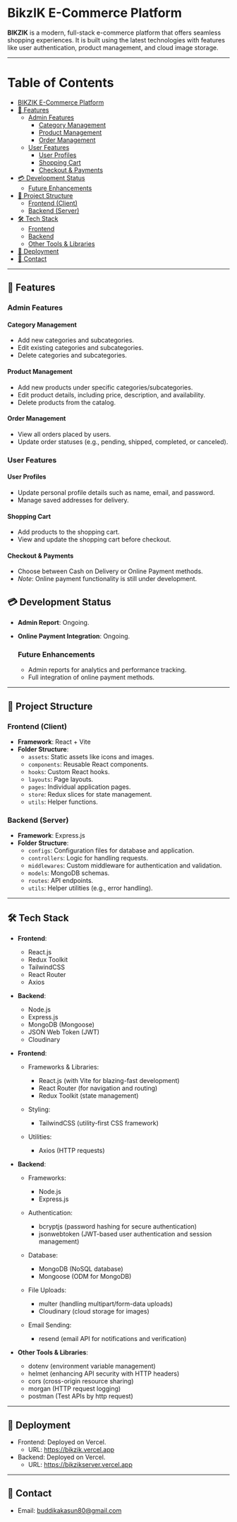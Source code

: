 # BikzIK E-Commerce Platform

**BIKZIK** is a modern, full-stack e-commerce platform that offers seamless shopping experiences. It is built using the latest technologies with features like user authentication, product management, and cloud image storage.

---

# Table of Contents

- [BIKZIK E-Commerce Platform](#bikzik-e-commerce-platform)
- [🚀 Features](#-features)
  - [Admin Features](#admin-features)
    - [Category Management](#category-management)
    - [Product Management](#product-management)
    - [Order Management](#order-management)
  - [User Features](#user-features)
    - [User Profiles](#user-profiles)
    - [Shopping Cart](#shopping-cart)
    - [Checkout & Payments](#checkout--payments)
- [💳 Development Status](#-development-status)
  - [Future Enhancements](#future-enhancements)
- [📂 Project Structure](#-project-structure)
  - [Frontend (Client)](#frontend-client)
  - [Backend (Server)](#backend-server)
- [🛠️ Tech Stack](#%EF%B8%8F-tech-stack)
  - [Frontend](#frontend)
  - [Backend](#backend)
  - [Other Tools & Libraries](#other-tools--libraries)
- [🚀 Deployment](#-deployment)
- [📧 Contact](#-contact)


---

## 🚀 Features

### Admin Features
  #### Category Management
  - Add new categories and subcategories.
  - Edit existing categories and subcategories.
  - Delete categories and subcategories.
  
  #### Product Management
  - Add new products under specific categories/subcategories.
  - Edit product details, including price, description, and availability.
  - Delete products from the catalog.
  
  #### Order Management
  - View all orders placed by users.
  - Update order statuses (e.g., pending, shipped, completed, or canceled).

### User Features
  #### User Profiles
  - Update personal profile details such as name, email, and password.
  - Manage saved addresses for delivery.
  
  #### Shopping Cart
  - Add products to the shopping cart.
  - View and update the shopping cart before checkout.
  
  #### Checkout & Payments
  - Choose between Cash on Delivery or Online Payment methods.
  - *Note*: Online payment functionality is still under development.

## 💳 Development Status
- **Admin Report**: Ongoing.
- **Online Payment Integration**: Ongoing.
  
  ### Future Enhancements
  - Admin reports for analytics and performance tracking.
  - Full integration of online payment methods.

---

## 📂 Project Structure

### Frontend (Client)
- **Framework**: React + Vite
- **Folder Structure**:
  - `assets`: Static assets like icons and images.
  - `components`: Reusable React components.
  - `hooks`: Custom React hooks.
  - `layouts`: Page layouts.
  - `pages`: Individual application pages.
  - `store`: Redux slices for state management.
  - `utils`: Helper functions.

### Backend (Server)
- **Framework**: Express.js
- **Folder Structure**:
  - `configs`: Configuration files for database and application.
  - `controllers`: Logic for handling requests.
  - `middlewares`: Custom middleware for authentication and validation.
  - `models`: MongoDB schemas.
  - `routes`: API endpoints.
  - `utils`: Helper utilities (e.g., error handling).

---

## 🛠️ Tech Stack

- **Frontend**:
  - React.js
  - Redux Toolkit
  - TailwindCSS
  - React Router
  - Axios
- **Backend**:
  - Node.js
  - Express.js
  - MongoDB (Mongoose)
  - JSON Web Token (JWT)
  - Cloudinary

- **Frontend**:
  - Frameworks & Libraries:
    - React.js (with Vite for blazing-fast development)
    - React Router (for navigation and routing)
    - Redux Toolkit (state management)

  - Styling:
    - TailwindCSS (utility-first CSS framework)

  - Utilities:
    - Axios (HTTP requests)

- **Backend**:
  - Frameworks:
    - Node.js
    - Express.js

  - Authentication:
    - bcryptjs (password hashing for secure authentication)
    - jsonwebtoken (JWT-based user authentication and session management)

  - Database:
    - MongoDB (NoSQL database)
    - Mongoose (ODM for MongoDB)

  - File Uploads:
    - multer (handling multipart/form-data uploads)
    - Cloudinary (cloud storage for images)

  - Email Sending:
    - resend (email API for notifications and verification)

- **Other Tools & Libraries**:
  - dotenv (environment variable management)
  - helmet (enhancing API security with HTTP headers)
  - cors (cross-origin resource sharing)
  - morgan (HTTP request logging)
  - postman (Test APIs by http request)

---

## 🚀 Deployment
  - Frontend: Deployed on Vercel.
    - URL: https://bikzik.vercel.app
  - Backend: Deployed on Vercel.
    - URL: https://bikzikserver.vercel.app

---

## 📧 Contact
  - Email: buddikakasun80@gmail.com


